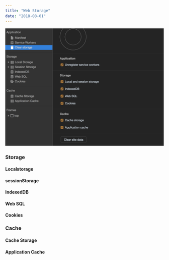 ```yaml
---
title: "Web Storage"
date: "2018-08-01"
---
```


![](./application.png)

### Storage

#### Localstorage

#### sessionStorage

#### IndexedDB

#### Web SQL

#### Cookies

### Cache

#### Cache Storage

#### Application Cache





